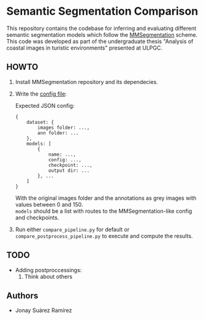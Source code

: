 # Semantic Segmentation Comparison

This repository contains the codebase for inferring and evaluating different semantic segmentation models which follow the [MMSegmentation](https://github.com/open-mmlab/mmsegmentation) scheme.
This code was developed as part of the undergraduate thesis "Analysis of coastal images in turistic environments" presented at ULPGC.

## HOWTO

1. Install MMSegmentation repository and its dependecies.
2. Write the [config file](./config/config.json):
    
    Expected JSON config:
    ```
    {
        dataset: {
            images folder: ...,
            ann folder: ...
        },
        models: [
            {
                name: ...,
                config: ...,
                checkpoint: ...,
                output dir: ...
            }, ...
        ]
    }
    ```
    With the original images folder and the annotations as grey images with values between 0 and 150. <br>
    `models` should be a list with routes to the MMSegmentation-like config and checkpoints.

3. Run either `compare_pipeline.py` for default or `compare_postprocess_pipeline.py` to execute and compute the results.

## TODO
- Adding postproccessings: 
    1. Think about others

## Authors
- Jonay Suárez Ramírez